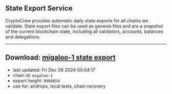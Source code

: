 ## State Export Service
CryptoCrew provides automatic daily state exports for all chains we validate. State export files can be used as genesis files and are a snapshot of the current blockchain state, including all validators, accounts, balances and delegations.

---
**Download: [migaloo-1 state export](https://dl-eu2.ccvalidators.com/SERVICE/migaloo/migaloo-1_export_9980654.json)**
---

- last updated: Fri Dec 06 2024 00:54:17
- chain id: `migaloo-1`
- export height: `9980654`
- use for: airdrops, local tests, chain recovery
